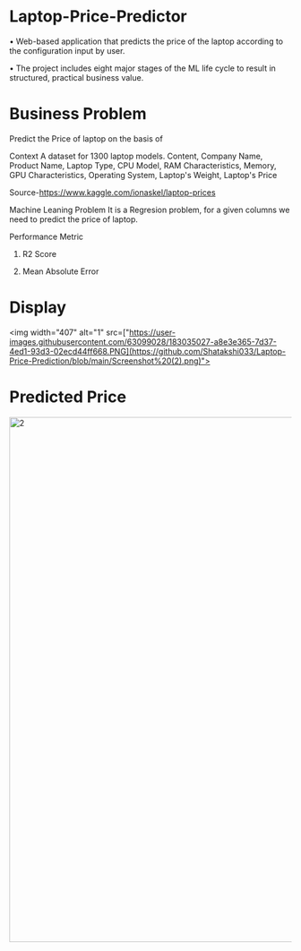 # Laptop-Price-Predictor

• Web-based application that predicts the price of the laptop according to the configuration input by user.

• The project includes eight major stages of the ML life cycle to result in structured, practical business value.

# Business Problem
Predict the Price of laptop on the basis of

Context A dataset for 1300 laptop models.
Content, Company Name, Product Name, Laptop Type, CPU Model, RAM Characteristics, Memory, GPU Characteristics, Operating System, Laptop's Weight, Laptop's Price

Source-https://www.kaggle.com/ionaskel/laptop-prices

Machine Leaning Problem
It is a Regresion problem, for a given columns we need to predict the price of laptop.

Performance Metric

1. R2 Score

2. Mean Absolute Error

# Display
<img width="407" alt="1" src=["https://user-images.githubusercontent.com/63099028/183035027-a8e3e365-7d37-4ed1-93d3-02ecd44ff668.PNG](https://github.com/Shatakshi033/Laptop-Price-Prediction/blob/main/Screenshot%20(2).png)">

# Predicted Price

<img width="938" alt="2" src="[https://user-images.githubusercontent.com/63099028/180611810-97d7b279-f1b0-4f62-9469-4f01b931e1f6.PNG](https://github.com/Shatakshi033/Laptop-Price-Prediction/blob/main/Screenshot%20(3).png)">

